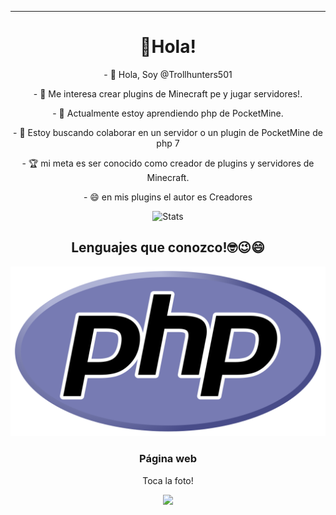<hr>
<h1 align="center"> 👋Hola!
</h1>
<p align="center"> - 👋 Hola, Soy @Trollhunters501
<p align="center"> - 👀 Me interesa crear plugins de Minecraft pe y jugar servidores!.
<p align="center"> - 🌱 Actualmente estoy aprendiendo php de PocketMine.
<p align="center"> - 💞️ Estoy buscando colaborar en un servidor o un plugin de PocketMine de php 7
<p align="center"> - 🏆 mi meta es ser conocido como creador de plugins y servidores de Minecraft.
<p align="center"> - 😄 en mis plugins el autor es Creadores
<div align="center"> 

![Stats](https://github-readme-stats.vercel.app/api?username=Trollhunters501&theme=vue-dark&show_icons=true&count_private=true&include_all_commits=true) 
<h2 align="center"> Lenguajes que conozco!🤓😉😄
</h2>
<img src="https://raw.githubusercontent.com/Trollhunters501/Trollhunters501/main/php.png" /> 
<h3 align="center"> Página web
</h3> 
<p align="center"> Toca la foto! </p>
<a href="https://creadoresgames.blogspot.com/?m=1"> <img src="https://lh3.googleusercontent.com/fife/AAWUweVyMhhj_pW7vxhn_ARjz9o8pjz622DLqSwgTUS9gdKkhtPgXYD6rmGhD0x4U8QOfKZxEFEt2EXfoWX2UL59wNBO4ti4pTxKtQAfQekiSYP_snxjbZDm-XBKZJkMED9aRaILKyWbhQFLb7zQBBMbLbfXXNRtE5d1ou6giWRm3XrvIDlEDxtn4wQX0AWmjKENbfBB2Kp4mFAqiw-ukfzUp3l1Jv9RCsZtB9umSH2BNbHDKT80xwkoZQ_AIbhocunUYfdcMt-akP5vi0poYI9ZlSW1_z99vQfVMNbW2lvcJxV40ULi6eZwUWTjP2rNqO2FlDMCz7dVaXrOx8xWgOpwUbvA3BXXqDx_yWVweh4hwV1wRTb6zF7_p6rdwUBDxV92hJNsUC7hci9bwLY44TjtRSypNJ9gwsRAiJa-kc51TAuJX_qRq-xRuEylXLJ0FrusOzZTCiA-e5HTnvEXM57E8wv-vdhHEhkUnQLqewGCY47L8voRudj0X30l-HiyRzuphh7BZ7xrUMQmta6UIxL5I3pOdNc6OxPFdN-8Aq9fkbenpxn-KObN0Xygy0i0XXNJ-CSNxwXkBry8FqyYO09smh2ZM_vfe778pAU0xGXIk88yAzShtE_2OA1IaThCEjtDNssYeufIdZ67drhKsXulFe3-ucCx4OCE3szb3SJomKy6fFBdCuiGXeAeIhgtUTQMhRZQ7zXyPVHDa7f5ekY=w348-h260-p-k-nu-ft" height="40" />
</a>
<!---
Trollhunters501/Trollhunters501 su página ✨ special ✨  causado por `README.md` (this file) aparece en tu GitHub profile.
You can click the Preview link to take a look at your changes.
--->
